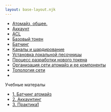 ```yaml
---
layout: base-layout.njk
---
```

- [Атомайз, общее.](posts/about/)
- [Аккаунт](posts/account/)
- [ACL](posts/acl/)
- [Базовый токен](posts/base_token/)
- [Батчинг](posts/batching/)
- [Каналы и шардирование](posts/channels/)
- [Установка локальной песочницы](posts/local_sendbox/)
- [Процесс разработки нового токена](posts/new_token_process/)
- [Организация сети атомайз и ее компоненты](posts/tmp_components/)
- [Топология сети](posts/topology)
- [](posts/)

Учебные матералы
- [1. Батчинг атомайз](lectures/batching/)
- [2. Аккаунтинг](lectures/accounting/)
- [3. Практика1](lectures/practice1/)
